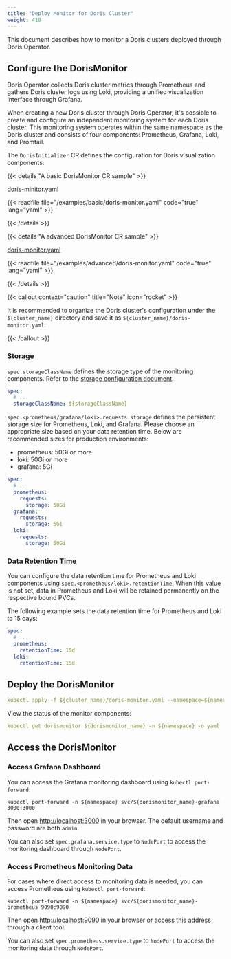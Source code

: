 ```yaml
---
title: "Deploy Monitor for Doris Cluster"
weight: 410
---
```


This document describes how to monitor a Doris clusters deployed through Doris Operator.

## Configure the DorisMonitor

Doris Operator collects Doris cluster metrics through Prometheus and gathers Doris cluster logs using Loki, providing a
unified visualization interface through Grafana.

When creating a new Doris cluster through Doris Operator, it's possible to create and configure an independent
monitoring system for each Doris cluster. This monitoring system operates within the same namespace as the Doris cluster
and consists of four components: Prometheus, Grafana, Loki, and Promtail.

The `DorisInitializer` CR defines the configuration for Doris visualization components:

{{< details "A basic DorisMonitor CR sample" >}}

[doris-minitor.yaml](https://github.com/linsoss/doris-operator/blob/dev/examples/basic/doris-monitor.yaml)

{{< readfile file="/examples/basic/doris-monitor.yaml" code="true" lang="yaml" >}}

{{< /details >}}

{{< details "A advanced DorisMonitor CR sample" >}}

[doris-monitor.yaml](https://github.com/linsoss/doris-operator/blob/dev/examples/advanced/doris-monitor.yaml)

{{< readfile file="/examples/advanced/doris-monitor.yaml" code="true" lang="yaml" >}}

{{< /details >}}

{{< callout context="caution" title="Note" icon="rocket"  >}}

It is recommended to organize the Doris cluster's configuration under the `${cluster_name}` directory and save it
as `${cluster_name}/doris-monitor.yaml`.

{{< /callout >}}

### Storage

`spec.storageClassName` defines the storage type of the monitoring components. Refer to
the [storage configuration document](../configure-storage-class/).

```yaml
spec:
  # ...
  storageClassName: ${storageClassName}
```

`spec.<prometheus/grafana/loki>.requests.storage` defines the persistent storage size for Prometheus, Loki, and Grafana.
Please choose an appropriate size based on your data retention time. Below are recommended sizes for production
environments:

- prometheus: 50Gi or more
- loki: 50Gi or more
- grafana: 5Gi

```yaml
spec:
  # ...
  prometheus:
    requests:
      storage: 50Gi
  grafana:
    requests:
      storage: 5Gi
  loki:
    requests:
      storage: 50Gi
```

### Data Retention Time

You can configure the data retention time for Prometheus and Loki components
using `spec.<prometheus/loki>.retentionTime`. When this value is not set, data in Prometheus and Loki will be retained
permanently on the respective bound PVCs.

The following example sets the data retention time for Prometheus and Loki to 15 days:

```yaml
spec:
  # ...
  prometheus:
    retentionTime: 15d
  loki:
    retentionTime: 15d
```

## Deploy the DorisMonitor

```yaml
kubectl apply -f ${cluster_name}/doris-monitor.yaml --namespace=${namespace}
```

View the status of the monitor components:

```yaml
kubectl get dorismonitor ${dorismonitor_name} -n ${namespace} -o yaml
```

## Access the DorisMonitor

### Access Grafana Dashboard

You can access the Grafana monitoring dashboard using `kubectl port-forward`:

```other
kubectl port-forward -n ${namespace} svc/${dorismonitor_name}-grafana 3000:3000
```

Then open [http://localhost:3000](http://localhost:3000/) in your browser. The default username and password are
both `admin`.

You can also set `spec.grafana.service.type` to `NodePort` to access the monitoring dashboard through `NodePort`.

### Access Prometheus Monitoring Data

For cases where direct access to monitoring data is needed, you can access Prometheus using `kubectl port-forward`:

```other
kubectl port-forward -n ${namespace} svc/${dorismonitor_name}-prometheus 9090:9090 
```

Then open [http://localhost:9090](http://localhost:9090/) in your browser or access this address through a client tool.

You can also set `spec.prometheus.service.type` to `NodePort` to access the monitoring data through `NodePort`.
